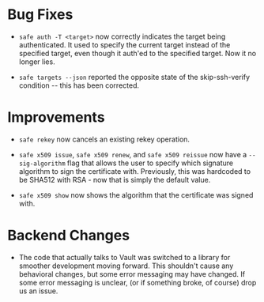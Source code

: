 # Bug Fixes

* `safe auth -T <target>` now correctly indicates the target being
  authenticated.  It used to specify the current target instead of the
  specified target, even though it auth'ed to the specified target.  Now it no
  longer lies.

* `safe targets --json` reported the opposite state of the skip-ssh-verify
  condition -- this has been corrected.

# Improvements

* `safe rekey` now cancels an existing rekey operation.

* `safe x509 issue`, `safe x509 renew`, and `safe x509 reissue` now have a
  `--sig-algorithm` flag that allows the user to specify which signature
  algorithm to sign the certificate with. Previously, this was hardcoded
  to be SHA512 with RSA - now that is simply the default value.

* `safe x509 show` now shows the algorithm that the certificate was signed with.

# Backend Changes

* The code that actually talks to Vault was switched to a library for smoother
  development moving forward. This shouldn't cause any behavioral changes,
  but some error messaging may have changed. If some error messaging is unclear,
  (or if something broke, of course) drop us an issue.
